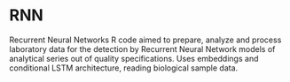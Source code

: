 # RNN
Recurrent Neural Networks
R code aimed to prepare, analyze and process laboratory data for the detection by Recurrent Neural Network models of analytical series out of quality specifications.
Uses embeddings and conditional LSTM architecture, reading biological sample data.